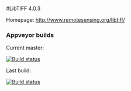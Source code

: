 #LibTIFF 4.0.3

Homepage: http://www.remotesensing.org/libtiff/

### Appveyor builds
Current master:

[![Build status](https://ci.appveyor.com/api/projects/status/g7wokqk79q51sk0r/branch/master)](https://ci.appveyor.com/project/nathanaeljones/libtiff/branch/master)

Last build:

[![Build status](https://ci.appveyor.com/api/projects/status/g7wokqk79q51sk0r)](https://ci.appveyor.com/project/nathanaeljones/libtiff)

